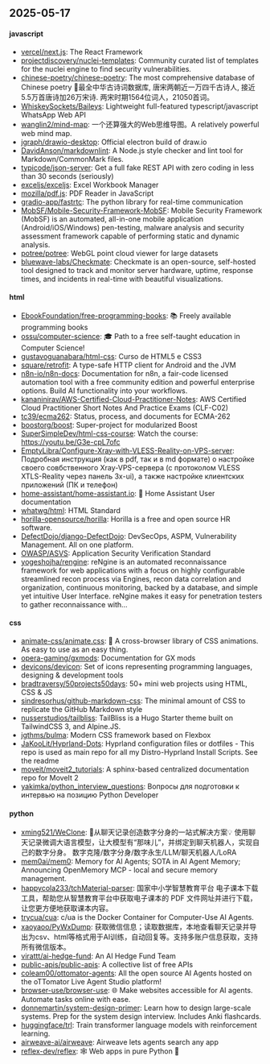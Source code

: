 ## 2025-05-17

#### javascript
* [vercel/next.js](https://github.com/vercel/next.js): The React Framework
* [projectdiscovery/nuclei-templates](https://github.com/projectdiscovery/nuclei-templates): Community curated list of templates for the nuclei engine to find security vulnerabilities.
* [chinese-poetry/chinese-poetry](https://github.com/chinese-poetry/chinese-poetry): The most comprehensive database of Chinese poetry 🧶最全中华古诗词数据库, 唐宋两朝近一万四千古诗人, 接近5.5万首唐诗加26万宋诗. 两宋时期1564位词人，21050首词。
* [WhiskeySockets/Baileys](https://github.com/WhiskeySockets/Baileys): Lightweight full-featured typescript/javascript WhatsApp Web API
* [wanglin2/mind-map](https://github.com/wanglin2/mind-map): 一个还算强大的Web思维导图。A relatively powerful web mind map.
* [jgraph/drawio-desktop](https://github.com/jgraph/drawio-desktop): Official electron build of draw.io
* [DavidAnson/markdownlint](https://github.com/DavidAnson/markdownlint): A Node.js style checker and lint tool for Markdown/CommonMark files.
* [typicode/json-server](https://github.com/typicode/json-server): Get a full fake REST API with zero coding in less than 30 seconds (seriously)
* [exceljs/exceljs](https://github.com/exceljs/exceljs): Excel Workbook Manager
* [mozilla/pdf.js](https://github.com/mozilla/pdf.js): PDF Reader in JavaScript
* [gradio-app/fastrtc](https://github.com/gradio-app/fastrtc): The python library for real-time communication
* [MobSF/Mobile-Security-Framework-MobSF](https://github.com/MobSF/Mobile-Security-Framework-MobSF): Mobile Security Framework (MobSF) is an automated, all-in-one mobile application (Android/iOS/Windows) pen-testing, malware analysis and security assessment framework capable of performing static and dynamic analysis.
* [potree/potree](https://github.com/potree/potree): WebGL point cloud viewer for large datasets
* [bluewave-labs/Checkmate](https://github.com/bluewave-labs/Checkmate): Checkmate is an open-source, self-hosted tool designed to track and monitor server hardware, uptime, response times, and incidents in real-time with beautiful visualizations.

#### html
* [EbookFoundation/free-programming-books](https://github.com/EbookFoundation/free-programming-books): 📚 Freely available programming books
* [ossu/computer-science](https://github.com/ossu/computer-science): 🎓 Path to a free self-taught education in Computer Science!
* [gustavoguanabara/html-css](https://github.com/gustavoguanabara/html-css): Curso de HTML5 e CSS3
* [square/retrofit](https://github.com/square/retrofit): A type-safe HTTP client for Android and the JVM
* [n8n-io/n8n-docs](https://github.com/n8n-io/n8n-docs): Documentation for n8n, a fair-code licensed automation tool with a free community edition and powerful enterprise options. Build AI functionality into your workflows.
* [kananinirav/AWS-Certified-Cloud-Practitioner-Notes](https://github.com/kananinirav/AWS-Certified-Cloud-Practitioner-Notes): AWS Certified Cloud Practitioner Short Notes And Practice Exams (CLF-C02)
* [tc39/ecma262](https://github.com/tc39/ecma262): Status, process, and documents for ECMA-262
* [boostorg/boost](https://github.com/boostorg/boost): Super-project for modularized Boost
* [SuperSimpleDev/html-css-course](https://github.com/SuperSimpleDev/html-css-course): Watch the course: https://youtu.be/G3e-cpL7ofc
* [EmptyLibra/Configure-Xray-with-VLESS-Reality-on-VPS-server](https://github.com/EmptyLibra/Configure-Xray-with-VLESS-Reality-on-VPS-server): Подробная инструкция (как в pdf, так и в md формате) о настройке своего совбственного Xray-VPS-сервера (с протоколом VLESS XTLS-Reality через панель 3x-ui), а также настройке клиентских приложений (ПК и телефон)
* [home-assistant/home-assistant.io](https://github.com/home-assistant/home-assistant.io): 📘 Home Assistant User documentation
* [whatwg/html](https://github.com/whatwg/html): HTML Standard
* [horilla-opensource/horilla](https://github.com/horilla-opensource/horilla): Horilla is a free and open source HR software.
* [DefectDojo/django-DefectDojo](https://github.com/DefectDojo/django-DefectDojo): DevSecOps, ASPM, Vulnerability Management. All on one platform.
* [OWASP/ASVS](https://github.com/OWASP/ASVS): Application Security Verification Standard
* [yogeshojha/rengine](https://github.com/yogeshojha/rengine): reNgine is an automated reconnaissance framework for web applications with a focus on highly configurable streamlined recon process via Engines, recon data correlation and organization, continuous monitoring, backed by a database, and simple yet intuitive User Interface. reNgine makes it easy for penetration testers to gather reconnaissance with…

#### css
* [animate-css/animate.css](https://github.com/animate-css/animate.css): 🍿 A cross-browser library of CSS animations. As easy to use as an easy thing.
* [opera-gaming/gxmods](https://github.com/opera-gaming/gxmods): Documentation for GX mods
* [devicons/devicon](https://github.com/devicons/devicon): Set of icons representing programming languages, designing & development tools
* [bradtraversy/50projects50days](https://github.com/bradtraversy/50projects50days): 50+ mini web projects using HTML, CSS & JS
* [sindresorhus/github-markdown-css](https://github.com/sindresorhus/github-markdown-css): The minimal amount of CSS to replicate the GitHub Markdown style
* [nusserstudios/tailbliss](https://github.com/nusserstudios/tailbliss): TailBliss is a Hugo Starter theme built on TailwindCSS 3, and Alpine.JS.
* [jgthms/bulma](https://github.com/jgthms/bulma): Modern CSS framework based on Flexbox
* [JaKooLit/Hyprland-Dots](https://github.com/JaKooLit/Hyprland-Dots): Hyprland configuration files or dotfiles - This repo is used as main repo for all my Distro-Hyprland Install Scripts. See the readme
* [moveit/moveit2_tutorials](https://github.com/moveit/moveit2_tutorials): A sphinx-based centralized documentation repo for MoveIt 2
* [yakimka/python_interview_questions](https://github.com/yakimka/python_interview_questions): Вопросы для подготовки к интервью на позицию Python Developer

#### python
* [xming521/WeClone](https://github.com/xming521/WeClone): 🚀从聊天记录创造数字分身的一站式解决方案💡 使用聊天记录微调大语言模型，让大模型有“那味儿”，并绑定到聊天机器人，实现自己的数字分身。 数字克隆/数字分身/数字永生/LLM/聊天机器人/LoRA
* [mem0ai/mem0](https://github.com/mem0ai/mem0): Memory for AI Agents; SOTA in AI Agent Memory; Announcing OpenMemory MCP - local and secure memory management.
* [happycola233/tchMaterial-parser](https://github.com/happycola233/tchMaterial-parser): 国家中小学智慧教育平台 电子课本下载工具，帮助您从智慧教育平台中获取电子课本的 PDF 文件网址并进行下载，让您更方便地获取课本内容。
* [trycua/cua](https://github.com/trycua/cua): c/ua is the Docker Container for Computer-Use AI Agents.
* [xaoyaoo/PyWxDump](https://github.com/xaoyaoo/PyWxDump): 获取微信信息；读取数据库，本地查看聊天记录并导出为csv、html等格式用于AI训练，自动回复等。支持多账户信息获取，支持所有微信版本。
* [virattt/ai-hedge-fund](https://github.com/virattt/ai-hedge-fund): An AI Hedge Fund Team
* [public-apis/public-apis](https://github.com/public-apis/public-apis): A collective list of free APIs
* [coleam00/ottomator-agents](https://github.com/coleam00/ottomator-agents): All the open source AI Agents hosted on the oTTomator Live Agent Studio platform!
* [browser-use/browser-use](https://github.com/browser-use/browser-use): 🌐 Make websites accessible for AI agents. Automate tasks online with ease.
* [donnemartin/system-design-primer](https://github.com/donnemartin/system-design-primer): Learn how to design large-scale systems. Prep for the system design interview. Includes Anki flashcards.
* [huggingface/trl](https://github.com/huggingface/trl): Train transformer language models with reinforcement learning.
* [airweave-ai/airweave](https://github.com/airweave-ai/airweave): Airweave lets agents search any app
* [reflex-dev/reflex](https://github.com/reflex-dev/reflex): 🕸️ Web apps in pure Python 🐍
